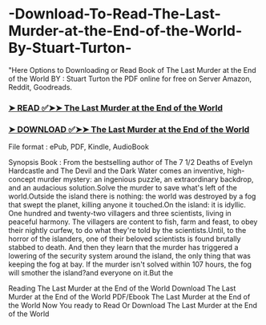 # -Download-To-Read-The-Last-Murder-at-the-End-of-the-World-By-Stuart-Turton-

"Here Options to Downloading or Read Book of The Last Murder at the End of the World BY : Stuart Turton the PDF online for free on Server Amazon, Reddit, Goodreads.

### [➤ READ ✅➤➤ The Last Murder at the End of the World](https://en.ebooksteach.xyz/?book=136276877-the-last-murder-at-the-end-of-the-world)
### [➤ DOWNLOAD ✅➤➤ The Last Murder at the End of the World](https://en.ebooksteach.xyz/?book=136276877-the-last-murder-at-the-end-of-the-world)

File format : ePub, PDF, Kindle, AudioBook

Synopsis Book : From the bestselling author of The 7 1/2 Deaths of Evelyn Hardcastle and The Devil and the Dark Water comes an inventive, high-concept murder mystery: an ingenious puzzle, an extraordinary backdrop, and an audacious solution.Solve the murder to save what's left of the world.Outside the island there is nothing: the world was destroyed by a fog that swept the planet, killing anyone it touched.On the island: it is idyllic. One hundred and twenty-two villagers and three scientists, living in peaceful harmony. The villagers are content to fish, farm and feast, to obey their nightly curfew, to do what they're told by the scientists.Until, to the horror of the islanders, one of their beloved scientists is found brutally stabbed to death. And then they learn that the murder has triggered a lowering of the security system around the island, the only thing that was keeping the fog at bay. If the murder isn't solved within 107 hours, the fog will smother the island?and everyone on it.But the 

Reading The Last Murder at the End of the World
Download The Last Murder at the End of the World
PDF/Ebook The Last Murder at the End of the World
Now You ready to Read Or Download The Last Murder at the End of the World
